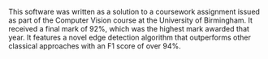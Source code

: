 This software was written as a solution to a coursework assignment issued as part of the Computer Vision course at the University of Birmingham. It received a final mark of 92%, which was the highest mark awarded that year. It features a novel edge detection algorithm that outperforms other classical approaches with an F1 score of over 94%. 

